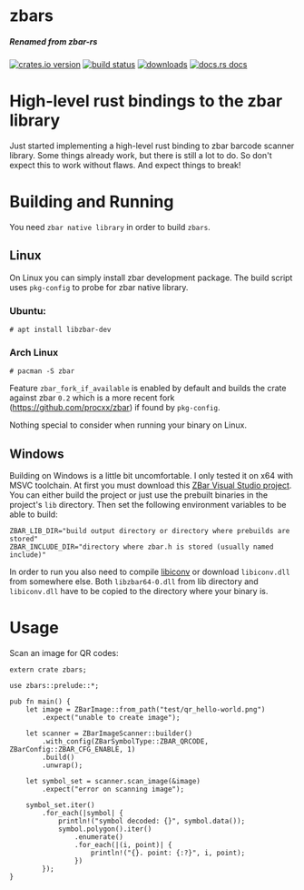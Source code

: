 # zbars
##### Renamed from zbar-rs

[![crates.io version][1]][2] [![build status][3]][4]
[![downloads][5]][6] [![docs.rs docs][7]][8]

# High-level rust bindings to the zbar library
Just started implementing a high-level rust binding to zbar barcode scanner library.
Some things already work, but there is still a lot to do. So don't expect this to work without flaws.
And expect things to break!

# Building and Running
You need `zbar native library` in order to build `zbars`.

## Linux
On Linux you can simply install zbar development package. The build script uses
`pkg-config` to probe for zbar native library.

### Ubuntu:

    # apt install libzbar-dev

### Arch Linux

    # pacman -S zbar

Feature `zbar_fork_if_available` is enabled by default and builds the crate against
zbar `0.2` which is a more recent fork (https://github.com/procxx/zbar) if found by `pkg-config`.

Nothing special to consider when running your binary on Linux.

## Windows
Building on Windows is a little bit uncomfortable. I only tested it on x64 with MSVC toolchain.
At first you must download this [ZBar Visual Studio project](https://github.com/dani4/ZBarWin64).
You can either build the project or just use the prebuilt binaries in the project's `lib` directory.
Then set the following environment variables to be able to build:

    ZBAR_LIB_DIR="build output directory or directory where prebuilds are stored"
    ZBAR_INCLUDE_DIR="directory where zbar.h is stored (usually named include)"


In order to run you also need to compile [libiconv](https://www.gnu.org/software/libiconv/) or download `libiconv.dll` from somewhere else.
Both `libzbar64-0.dll` from lib directory and `libiconv.dll` have to be copied to the directory where
your binary is.

# Usage
Scan an image for QR codes:
```
extern crate zbars;

use zbars::prelude::*;

pub fn main() {
    let image = ZBarImage::from_path("test/qr_hello-world.png")
        .expect("unable to create image");

    let scanner = ZBarImageScanner::builder()
        .with_config(ZBarSymbolType::ZBAR_QRCODE, ZBarConfig::ZBAR_CFG_ENABLE, 1)
        .build()
        .unwrap();

    let symbol_set = scanner.scan_image(&image)
        .expect("error on scanning image");

    symbol_set.iter()
        .for_each(|symbol| {
            println!("symbol decoded: {}", symbol.data());
            symbol.polygon().iter()
                .enumerate()
                .for_each(|(i, point)| {
                    println!("{}. point: {:?}", i, point);
                })
        });
}
```

[1]: https://img.shields.io/crates/v/zbars.svg?style=flat-square
[2]: https://crates.io/crates/zbars
[3]: https://img.shields.io/travis/marhkb/zbars.svg?style=flat-square
[4]: https://travis-ci.org/marhkb/zbars
[5]: https://img.shields.io/crates/d/zbars.svg?style=flat-square
[6]: https://crates.io/crates/zbars
[7]: https://docs.rs/zbars/badge.svg
[8]: https://docs.rs/crate/zbars
